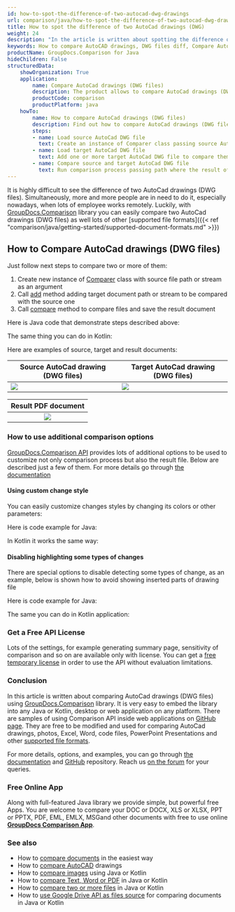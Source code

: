```yaml
---
id: how-to-spot-the-difference-of-two-autocad-dwg-drawings
url: comparison/java/how-to-spot-the-difference-of-two-autocad-dwg-drawings
title: How to spot the difference of two AutoCad drawings (DWG)
weight: 24
description: "In the article is written about spotting the difference of two AutoCad drawings (DWG)"
keywords: How to compare AutoCAD drawings, DWG files diff, Compare AutoCad Drawing, Compare DWG
productName: GroupDocs.Comparison for Java
hideChildren: False
structuredData:
    showOrganization: True
    application:
        name: Compare AutoCad drawings (DWG files)
        description: The product allows to compare AutoCad drawings (DWG files)
        productCode: comparison
        productPlatform: java
    howTo:
        name: How to compare AutoCad drawings (DWG files)
        description: Find out how to compare AutoCad drawings (DWG files)
        steps:
        - name: Load source AutoCad DWG file
          text: Create an instance of Comparer class passing source AutoCad DWG file as a constructor parameter
        - name: Load target AutoCad DWG file
          text: Add one or more target AutoCad DWG file to compare them with source one
        - name: Compare source and target AutoCad DWG file
          text: Run comparison process passing path where the result of the comparison will be saved
---
```

It is highly difficult to see the difference of two AutoCad drawings (DWG files). Simultaneously, more and more people are in need to do it, especially nowadays, when lots of employee works remotely. Luckily, with [GroupDocs.Comparison](https://products.groupdocs.com/comparison/java) library you can easily compare two AutoCad drawings (DWG files) as well lots of other [supported file formats]({{< ref "comparison/java/getting-started/supported-document-formats.md" >}})

## How to Compare AutoCad drawings (DWG files)

Just follow next steps to compare two or more of them:

1. Create new instance of [Comparer](https://apireference.groupdocs.com/comparison/java/com.groupdocs.comparison/Comparer) class with source file path or stream as an argument
2. Call [add](https://apireference.groupdocs.com/comparison/java/com.groupdocs.comparison/Comparer#add(java.lang.String)) method adding target document path or stream to be compared with the source one
3. Call [compare](https://apireference.groupdocs.com/comparison/java/com.groupdocs.comparison/Comparer#compare(java.lang.String)) method to compare files and save the result document

Here is Java code that demonstrate steps described above:

<script src="https://gist.github.com/groupdocs-comparison-gists/49d0e0a30eeacc325a1d7acce26e5c8c.js"></script>

The same thing you can do in Kotlin:

<script src="https://gist.github.com/groupdocs-comparison-gists/70107598e427be7b12b7fa1c8490e8ce.js"></script>

Here are examples of source, target and result documents:

| Source AutoCad drawing (DWG files)                                           | Target AutoCad drawing (DWG files)                                           |
|--------------------------------------------------------------------------------------------------|-------------------------------------------------------------------------------------------------|
| ![](comparison/java/images/how-to-spot-the-difference-of-two-autocad-dwg-drawings-source.png) | ![](comparison/java/images/how-to-spot-the-difference-of-two-autocad-dwg-drawings-target.png) |

|                    Result PDF document                                                           |
|:------------------------------------------------------------------------------------------------:|
| ![](comparison/java/images/how-to-spot-the-difference-of-two-autocad-dwg-drawings-result.png) |

### How to use additional comparison options

[GroupDocs.Comparison API](https://products.groupdocs.com/comparison/java/) provides lots of additional options to be used to customize not only comparison process but also the result file. Below are described just a few of them. For more details go through [the documentation](/comparison/java/getting-started/)

#### Using custom change style

You can easily customize changes styles by changing its colors or other parameters:

Here is code example for Java:

<script src="https://gist.github.com/groupdocs-comparison-gists/34cd530807eb1d374774c73978e055c2.js"></script>

In Kotlin it works the same way:

<script src="https://gist.github.com/groupdocs-comparison-gists/6ebabe0c0626c7bbabb12ae355b09b4f.js"></script>

#### Disabling highlighting some types of changes

There are special options to disable detecting some types of change, as an example, below is shown how to avoid showing inserted parts of drawing file

Here is code example for Java:

<script src="https://gist.github.com/groupdocs-comparison-gists/036dc8d48fcf19b984dc867d3207b47c.js"></script>

The same you can do in Kotlin application:

<script src="https://gist.github.com/groupdocs-comparison-gists/7536b954fb8da77335fd9af15801404b.js"></script>

### Get a Free API License

Lots of the settings, for example generating summary page, sensitivity of comparison and so on are available only with license. You can get a [free temporary license](https://purchase.groupdocs.com/temporary-license) in order to use the API without evaluation limitations.

### Conclusion

In this article is written about comparing AutoCad drawings (DWG files) using [GroupDocs.Comparison](https://products.groupdocs.com/comparison/java/) library. It is very easy to embed the library into any Java or Kotlin, desktop or web application on any platform. There are samples of using Comparison API inside web applications on [GitHub page](https://github.com/groupdocs-comparison/GroupDocs.Comparison-for-Java). They are free to be modified and used for comparing AutoCad drawings, photos, Excel, Word, code files, PowerPoint Presentations and other [supported file formats](/comparison/java/supported-document-formats/).

For more details, options, and examples, you can go through [the documentation](/comparison/java/getting-started/) and [GitHub](https://github.com/groupdocs-comparison) repository. Reach us [on the forum](https://forum.groupdocs.com/) for your queries.

### Free Online App
Along with full-featured Java library we provide simple, but powerful free Apps.
You are welcome to compare your DOC or DOCX, XLS or XLSX, PPT or PPTX, PDF, EML, EMLX, MSGand other documents with free to use online **[GroupDocs Comparison App](https://products.groupdocs.app/comparison)**.

### See also

* How to [compare documents](/comparison/java/how-to-compare-documents-in-the-easiest-way) in the easiest way
* How to [compare AutoCAD](/comparison/java/how-to-compare-autocad-drawings) drawings
* How to [compare images](/comparison/java/how-to-compare-images-using-java-or-kotlin) using Java or Kotlin
* How to [compare Text, Word or PDF](/comparison/java/how-to-compare-text-word-pdf-in-java-or-kotlin) in Java or Kotlin
* How to [compare two or more files](/comparison/java/how-to-compare-two-or-more-files-in-java-or-kotlin) in Java or Kotlin
* How to [use Google Drive API as files source](/comparison/java/how-to-use-google-drive-api-as-files-source-for-comparison-api) for comparing documents in Java or Kotlin
